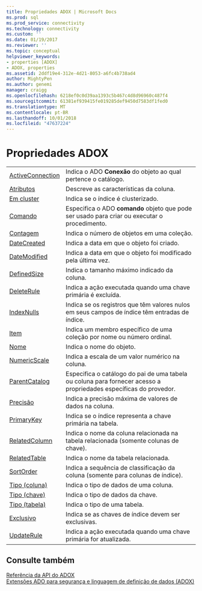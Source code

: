 ```yaml
---
title: Propriedades ADOX | Microsoft Docs
ms.prod: sql
ms.prod_service: connectivity
ms.technology: connectivity
ms.custom: ''
ms.date: 01/19/2017
ms.reviewer: ''
ms.topic: conceptual
helpviewer_keywords:
- properties [ADOX]
- ADOX, properties
ms.assetid: 2ddf19e4-312e-4d21-8053-a6fc4b738ad4
author: MightyPen
ms.author: genemi
manager: craigg
ms.openlocfilehash: 6218ef0c0d39aa1393c5b467c4d8d96960c487f4
ms.sourcegitcommit: 61381ef939415fe019285def9450d7583df1fed0
ms.translationtype: MT
ms.contentlocale: pt-BR
ms.lasthandoff: 10/01/2018
ms.locfileid: "47637224"
---
```

# <a name="adox-properties"></a>Propriedades ADOX
|||  
|-|-|  
|[ActiveConnection](../../../ado/reference/adox-api/activeconnection-property-adox.md)|Indica o ADO **Conexão** do objeto ao qual pertence o catálogo.|  
|[Atributos](../../../ado/reference/adox-api/attributes-property-adox.md)|Descreve as características da coluna.|  
|[Em cluster](../../../ado/reference/adox-api/clustered-property-adox.md)|Indica se o índice é clusterizado.|  
|[Comando](../../../ado/reference/adox-api/command-property-adox.md)|Especifica o ADO **comando** objeto que pode ser usado para criar ou executar o procedimento.|  
|[Contagem](../../../ado/reference/ado-api/count-property-ado.md)|Indica o número de objetos em uma coleção.|  
|[DateCreated](../../../ado/reference/adox-api/datecreated-property-adox.md)|Indica a data em que o objeto foi criado.|  
|[DateModified](../../../ado/reference/adox-api/datemodified-property-adox.md)|Indica a data em que o objeto foi modificado pela última vez.|  
|[DefinedSize](../../../ado/reference/adox-api/definedsize-property-adox.md)|Indica o tamanho máximo indicado da coluna.|  
|[DeleteRule](../../../ado/reference/adox-api/deleterule-property-adox.md)|Indica a ação executada quando uma chave primária é excluída.|  
|[IndexNulls](../../../ado/reference/adox-api/indexnulls-property-adox.md)|Indica se os registros que têm valores nulos em seus campos de índice têm entradas de índice.|  
|[Item](../../../ado/reference/ado-api/item-property-ado.md)|Indica um membro específico de uma coleção por nome ou número ordinal.|  
|[Nome](../../../ado/reference/adox-api/name-property-adox.md)|Indica o nome do objeto.|  
|[NumericScale](../../../ado/reference/adox-api/numericscale-property-adox.md)|Indica a escala de um valor numérico na coluna.|  
|[ParentCatalog](../../../ado/reference/adox-api/parentcatalog-property-adox.md)|Especifica o catálogo do pai de uma tabela ou coluna para fornecer acesso a propriedades específicas do provedor.|  
|[Precisão](../../../ado/reference/adox-api/precision-property-adox.md)|Indica a precisão máxima de valores de dados na coluna.|  
|[PrimaryKey](../../../ado/reference/adox-api/primarykey-property-adox.md)|Indica se o índice representa a chave primária na tabela.|  
|[RelatedColumn](../../../ado/reference/adox-api/relatedcolumn-property-adox.md)|Indica o nome da coluna relacionada na tabela relacionada (somente colunas de chave).|  
|[RelatedTable](../../../ado/reference/adox-api/relatedtable-property-adox.md)|Indica o nome da tabela relacionada.|  
|[SortOrder](../../../ado/reference/adox-api/sortorder-property-adox.md)|Indica a sequência de classificação da coluna (somente para colunas de índice).|  
|[Tipo (coluna)](../../../ado/reference/adox-api/type-property-column-adox.md)|Indica o tipo de dados de uma coluna.|  
|[Tipo (chave)](../../../ado/reference/adox-api/type-property-key-adox.md)|Indica o tipo de dados da chave.|  
|[Tipo (tabela)](../../../ado/reference/adox-api/type-property-table-adox.md)|Indica o tipo de uma tabela.|  
|[Exclusivo](../../../ado/reference/adox-api/unique-property-adox.md)|Indica se as chaves de índice devem ser exclusivas.|  
|[UpdateRule](../../../ado/reference/adox-api/updaterule-property-adox.md)|Indica a ação executada quando uma chave primária for atualizada.|  
  
## <a name="see-also"></a>Consulte também  
 [Referência da API do ADOX](../../../ado/reference/adox-api/adox-api-reference.md)   
 [Extensões ADO para segurança e linguagem de definição de dados (ADOX)](../../../ado/guide/extensions/ado-extensions-for-data-definition-language-and-security-adox.md)
